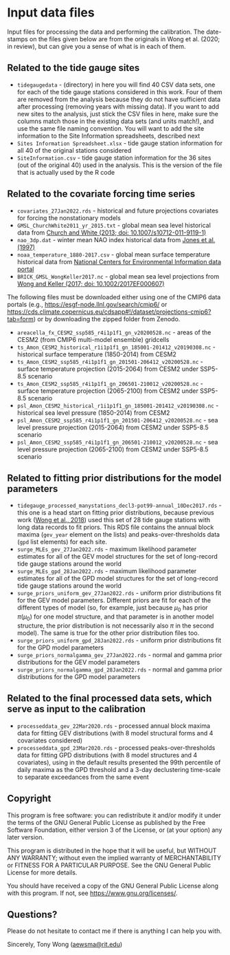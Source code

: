 # Input data files

Input files for processing the data and performing the calibration. The date-stamps on the files given below are from the
originals in Wong et al. (2020; in review), but can give you a sense of what is in each of them.

## Related to the tide gauge sites

* `tidegaugedata` - (directory) in here you will find 40 CSV data sets, one for each of the tide gauge stations considered in this work. Four of them are removed from the analysis because they do not have sufficient data after processing (removing years with missing data). If you want to add new sites to the analysis, just stick the CSV files in here, make sure the columns match those in the existing data sets (and units match!), and use the same file naming convention. You will want to add the site information to the Site Information spreadsheets, described next
* `Sites Information Spreadsheet.xlsx` - tide gauge station information for all 40 of the original stations considered
* `SiteInformation.csv` - tide gauge station information for the 36 sites (out of the original 40) used in the analysis. This is the version of the file that is actually used by the R code

## Related to the covariate forcing time series

* `covariates_27Jan2022.rds` - historical and future projections covariates for forcing the nonstationary models
* `GMSL_ChurchWhite2011_yr_2015.txt` - global mean sea level historical data from [Church and White (2013; doi: 10.1007/s10712-011-9119-1)](https://link.springer.com/article/10.1007/s10712-011-9119-1)
* `nao_3dp.dat` - winter mean NAO index historical data from [Jones et al. (1997)](https://doi.org/10.1002/(SICI)1097-0088(19971115)17:13%3C1433::AID-JOC203%3E3.0.CO;2-P)
* `noaa_temperature_1880-2017.csv` - global mean surface temperature historical data from [National Centers for Environmental Information data portal](http://www.ncdc.noaa.gov/cag/)
* `BRICK_GMSL_WongKeller2017.nc` - global mean sea level projections from [Wong and Keller (2017; doi: 10.1002/2017EF000607)](https://agupubs.onlinelibrary.wiley.com/doi/abs/10.1002/2017EF000607)

The following files must be downloaded either using one of the CMIP6 data portals (e.g., https://esgf-node.llnl.gov/search/cmip6/ or https://cds.climate.copernicus.eu/cdsapp#!/dataset/projections-cmip6?tab=form) or by downloading the zipped folder from Zenodo.
* `areacella_fx_CESM2_ssp585_r4i1p1f1_gn_v20200528.nc` - areas of the CESM2 (from CMIP6 multi-model ensemble) gridcells
* `ts_Amon_CESM2_historical_r1i1p1f1_gn_185001-201412_v20190308.nc` - historical surface temperature (1850-2014) from CESM2
* `ts_Amon_CESM2_ssp585_r4i1p1f1_gn_201501-206412_v20200528.nc` - surface temperature projection (2015-2064) from CESM2 under SSP5-8.5 scenario
* `ts_Amon_CESM2_ssp585_r4i1p1f1_gn_206501-210012_v20200528.nc` - surface temperature projection (2065-2100) from CESM2 under SSP5-8.5 scenario
* `psl_Amon_CESM2_historical_r1i1p1f1_gn_185001-201412_v20190308.nc` - historical sea level pressure (1850-2014) from CESM2
* `psl_Amon_CESM2_ssp585_r4i1p1f1_gn_201501-206412_v20200528.nc` - sea level pressure projection (2015-2064) from CESM2 under SSP5-8.5 scenario
* `psl_Amon_CESM2_ssp585_r4i1p1f1_gn_206501-210012_v20200528.nc` - sea level pressure projection (2065-2100) from CESM2 under SSP5-8.5 scenario

## Related to fitting prior distributions for the model parameters

* `tidegauge_processed_manystations_decl3-pot99-annual_10Dec2017.rds` - this one is a head start on fitting prior distributions, because previous work ([Wong et al., 2018](https://doi.org/10.1088/1748-9326/aacb3d)) used this set of 28 tide gauge stations with long data records to fit priors. This RDS file contains the annual block maxima (`gev_year` element on the lists) and peaks-over-thresholds data (`gpd` list elements) for each site.
* `surge_MLEs_gev_27Jan2022.rds` - maximum likelihood parameter estimates for all of the GEV model structures for the set of long-record tide gauge stations around the world
* `surge_MLEs_gpd_28Jan2022.rds` - maximum likelihood parameter estimates for all of the GPD model structures for the set of long-record tide gauge stations around the world
* `surge_priors_uniform_gev_27Jan2022.rds` - uniform prior distributions fit for the GEV model parameters. Different priors are fit for each of the different types of model (so, for example, just because $\mu_0$ has prior $\pi(\mu_0)$ for one model structure, and that parameter is in another model structure, the prior distribution is not necessarily also $\pi$ in the second model). The same is true for the other prior distribution files too.
* `surge_priors_uniform_gpd_28Jan2022.rds` - uniform prior distributions fit for the GPD model parameters
* `surge_priors_normalgamma_gev_27Jan2022.rds` - normal and gamma prior distributions for the GEV model parameters
* `surge_priors_normalgamma_gpd_28Jan2022.rds` - normal and gamma prior distributions for the GPD model parameters

## Related to the final processed data sets, which serve as input to the calibration

* `processeddata_gev_22Mar2020.rds` - processed annual block maxima data for fitting GEV distributions (with 8 model structural forms and 4 covariates considered)
* `processeddata_gpd_23Mar2020.rds` - processed peaks-over-thresholds data for fitting GPD distributions (with 8 model structures and 4 covariates), using in the default results presented the 99th percentile of daily maxima as the GPD threshold and a 3-day declustering time-scale to separate exceedances from the same event

## Copyright

 This program is free software: you can redistribute it and/or modify it under the terms of the GNU General Public License as published by the Free Software Foundation, either version 3 of the License, or (at your option) any later version.

 This program is distributed in the hope that it will be useful, but WITHOUT ANY WARRANTY; without even the implied warranty of MERCHANTABILITY or FITNESS FOR A PARTICULAR PURPOSE.  See the GNU General Public License for more details.

 You should have received a copy of the GNU General Public License along with this program.  If not, see <https://www.gnu.org/licenses/>.

## Questions?

Please do not hesitate to contact me if there is anything I can help you with.

Sincerely, Tony Wong (aewsma@rit.edu)
